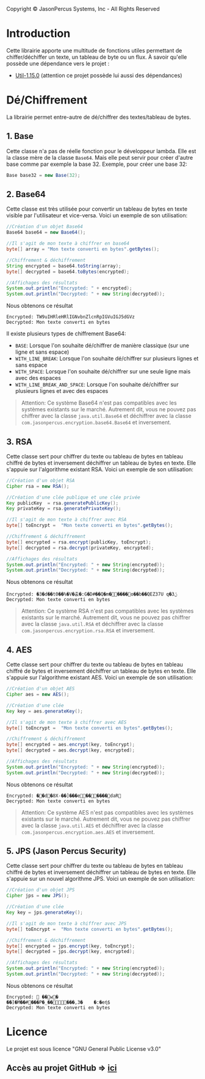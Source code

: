 ﻿Copyright © JasonPercus Systems, Inc - All Rights Reserved
# **Introduction**

Cette librairie apporte une multitude de fonctions utiles permettant de chiffer/déchiffer un texte, un tableau de byte ou un flux. À savoir qu'elle possède une dépendance vers le projet :

- [Util-1.15.0](https://github.com/josephbriguet01/Util) (attention ce projet possède lui aussi des dépendances)

# **Dé/Chiffrement**
La librairie permet entre-autre de dé/chiffrer des textes/tableau de bytes.

## 1. Base

Cette classe n'a pas de réelle fonction pour le développeur lambda. Elle est la classe mère de la classe ```Base64```. Mais elle peut servir pour créer d'autre base comme par exemple la base 32. Exemple, pour créer une base 32:
```java
Base base32 = new Base(32);
```

## 2. Base64

Cette classe est très utilisée pour convertir un tableau de bytes en texte visible par l'utilisateur et vice-versa. Voici un exemple de son utilisation:
```java
//Création d'un objet Base64
Base64 base64 = new Base64();

//Il s'agit de mon texte à chiffrer en base64
byte[] array = "Mon texte converti en bytes".getBytes();

//Chiffrement & déchiffrement
String encrypted = base64.toString(array);
byte[] decrypted = base64.toBytes(encrypted);

//Affichages des résultats
System.out.println("Encrypted: " + encrypted);
System.out.println("Decrypted: " + new String(decrypted));
```
Nous obtenons ce résultat
```
Encrypted: TW9uIHRleHRlIGNvbnZlcnRpIGVuIGJ5dGVz
Decrypted: Mon texte converti en bytes
```
Il existe plusieurs types de chiffrement Base64:
- ```BASE```: Lorsque l'on souhaite dé/chiffrer de manière classique (sur une ligne et sans espace)
- ```WITH_LINE_BREAK```: Lorsque l'on souhaite dé/chiffrer sur plusieurs lignes et sans espace
- ```WITH_SPACE```: Lorsque l'on souhaite dé/chiffrer sur une seule ligne mais avec des espaces
- ```WITH_LINE_BREAK_AND_SPACE```: Lorsque l'on souhaite dé/chiffrer sur plusieurs lignes et avec des espaces
> Attention: Ce système Base64 n'est pas compatibles avec les systèmes existants sur le marché. Autrement dit, vous ne pouvez pas chiffrer avec la classe ```java.util.Base64``` et déchiffrer avec la classe ```com.jasonpercus.encryption.base64.Base64``` et inversement.

## 3. RSA

Cette classe sert pour chiffrer du texte ou tableau de bytes en tableau chiffré de bytes et inversement déchiffrer un tableau de bytes en texte. Elle s'appuie sur l'algorithme existant RSA. Voici un exemple de son utilisation:
```java
//Création d'un objet RSA
Cipher rsa = new RSA();

//Création d'une clée publique et une clée privée
Key publicKey  = rsa.generatePublicKey();
Key privateKey = rsa.generatePrivateKey();

//Il s'agit de mon texte à chiffrer avec RSA
byte[] toEncrypt =  "Mon texte converti en bytes".getBytes();

//Chiffrement & déchiffrement
byte[] encrypted = rsa.encrypt(publicKey, toEncrypt);
byte[] decrypted = rsa.decrypt(privateKey, encrypted);

//Affichages des résultats
System.out.println("Encrypted: " + new String(encrypted));
System.out.println("Decrypted: " + new String(decrypted));
```
Nous obtenons ce résultat
```
Encrypted: �3�d��t0��%�V�춠�:G�D#��Q�m�����o��b��QEZ37U q�ݨ3
Decrypted: Mon texte converti en bytes
```

> Attention: Ce système RSA n'est pas compatibles avec les systèmes existants sur le marché. Autrement dit, vous ne pouvez pas chiffrer avec la classe ```java.util.RSA``` et déchiffrer avec la classe ```com.jasonpercus.encryption.rsa.RSA``` et inversement.

## 4. AES

Cette classe sert pour chiffrer du texte ou tableau de bytes en tableau chiffré de bytes et inversement déchiffrer un tableau de bytes en texte. Elle s'appuie sur l'algorithme existant AES. Voici un exemple de son utilisation:
```java
//Création d'un objet AES
Cipher aes = new AES();

//Création d'une clée
Key key = aes.generateKey();

//Il s'agit de mon texte à chiffrer avec AES
byte[] toEncrypt =  "Mon texte converti en bytes".getBytes();

//Chiffrement & déchiffrement
byte[] encrypted = aes.encrypt(key, toEncrypt);
byte[] decrypted = aes.decrypt(key, encrypted);

//Affichages des résultats
System.out.println("Encrypted: " + new String(encrypted));
System.out.println("Decrypted: " + new String(decrypted));
```
Nous obtenons ce résultat
```
Encrypted: ��d�8X-��]���e������daR
Decrypted: Mon texte converti en bytes
```

> Attention: Ce système AES n'est pas compatibles avec les systèmes existants sur le marché. Autrement dit, vous ne pouvez pas chiffrer avec la classe ```java.util.AES``` et déchiffrer avec la classe ```com.jasonpercus.encryption.aes.AES``` et inversement.

## 5. JPS (Jason Percus Security)

Cette classe sert pour chiffrer du texte ou tableau de bytes en tableau chiffré de bytes et inversement déchiffrer un tableau de bytes en texte. Elle s'appuie sur un nouvel algorithme JPS. Voici un exemple de son utilisation:
```java
//Création d'un objet JPS
Cipher jps = new JPS();

//Création d'une clée
Key key = jps.generateKey();

//Il s'agit de mon texte à chiffrer avec JPS
byte[] toEncrypt =  "Mon texte converti en bytes".getBytes();

//Chiffrement & déchiffrement
byte[] encrypted = jps.encrypt(key, toEncrypt);
byte[] decrypted = jps.decrypt(key, encrypted);

//Affichages des résultats
System.out.println("Encrypted: " + new String(encrypted));
System.out.println("Decrypted: " + new String(decrypted));
```
Nous obtenons ce résultat
```
Encrypted:  ��w�
��]�M��#���P�_�����,3�	�:�eή$
Decrypted: Mon texte converti en bytes
```

# **Licence**
Le projet est sous licence "GNU General Public License v3.0"

## Accès au projet GitHub => [ici](https://github.com/josephbriguet01/Encryption "Accès au projet Git Encryption")